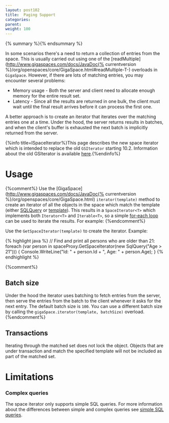 ```yaml
---
layout: post102
title:  Paging Support
categories:
parent:
weight: 100
---
```


{% summary %}{% endsummary %}



In some scenarios there's a need to return a collection of entries from the space. This is usually carried out using one of the [readMultiple](http://www.gigaspaces.com/docs/JavaDoc{% currentversion %}/org/openspaces/core/GigaSpace.html#readMultiple-T-) overloads in `GigaSpace`. However, if there are lots of matching entries, you may encounter several problems:

* Memory usage - Both the server and client need to allocate enough memory for the entire result set.
* Latency - Since all the results are returned in one bulk, the client must wait until the final result arrives before it can process the first one.

A better approach is to create an iterator that iterates over the matching entries one at a time. Under the hood, the server returns results in batches, and when the client's buffer is exhausted the next batch is implicitly returned from the server.

{%info title=ISpaceIterator%}This page describes the new space iterator which is intended to replace the old `GSIterator` starting 10.2. Information about the old GSIterator is available [here](./query-paging-support-old.html).{%endinfo%}

# Usage

{%comment%}
Use the [GigaSpace](http://www.gigaspaces.com/docs/JavaDoc{% currentversion %}/org/openspaces/core/GigaSpace.html) `iterator(template)` method to create an iterator of all the objects in the space which match the template (either [SQLQuery](./query-sql.html) or [template](./query-template-matching.html)). This results in a `SpaceIterator<T>` which implements both `Iterator<T>` and `Iterable<T>`, so a simple [for-each loop](https://docs.oracle.com/javase/1.5.0/docs/guide/language/foreach.html) can be used to iterate the results. For example:
{%endcomment%}

Use the `GetSpaceIterator(template)` to create the iterator. Example:

{% highlight java %}
    // Find and print all persons who are older than 21:
    foreach (var person in spaceProxy.GetSpaceIterator<Person>(new SqlQuery<Person>("Age > 21")))
    {
      Console.WriteLine("Id: " + person.Id + ", Age: " + person.Age);
    }
{% endhighlight %}


{%comment%}
## Batch size

Under the hood the iterator uses batching to fetch entries from the server, then serve the entries from the batch to the client whenever it asks for the next entry. The default batch size is `100`. You can use a different batch size by calling the `gigaSpace.iterator(template, batchSize)` overload.
{%endcomment%}

## Transactions

Iterating through the matched set does not lock the object. Objects that are under transaction and match the specified template will not be included as part of the matched set.

# Limitations

### Complex queries

The space iterator only supports simple SQL queries. For more information about the differences between simple and complex queries see [simple SQL queries](./query-sql.html#SimpleQueries).

